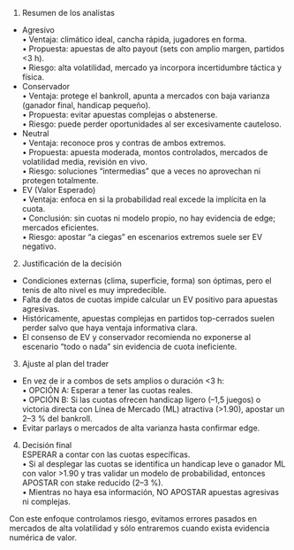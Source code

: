 1. Resumen de los analistas  
- Agresivo  
  • Ventaja: climático ideal, cancha rápida, jugadores en forma.  
  • Propuesta: apuestas de alto payout (sets con amplio margen, partidos <3 h).  
  • Riesgo: alta volatilidad, mercado ya incorpora incertidumbre táctica y física.  
- Conservador  
  • Ventaja: protege el bankroll, apunta a mercados con baja varianza (ganador final, handicap pequeño).  
  • Propuesta: evitar apuestas complejas o abstenerse.  
  • Riesgo: puede perder oportunidades al ser excesivamente cauteloso.  
- Neutral  
  • Ventaja: reconoce pros y contras de ambos extremos.  
  • Propuesta: apuesta moderada, montos controlados, mercados de volatilidad media, revisión en vivo.  
  • Riesgo: soluciones “intermedias” que a veces no aprovechan ni protegen totalmente.  
- EV (Valor Esperado)  
  • Ventaja: enfoca en si la probabilidad real excede la implícita en la cuota.  
  • Conclusión: sin cuotas ni modelo propio, no hay evidencia de edge; mercados eficientes.  
  • Riesgo: apostar “a ciegas” en escenarios extremos suele ser EV negativo.  

2. Justificación de la decisión  
- Condiciones externas (clima, superficie, forma) son óptimas, pero el tenis de alto nivel es muy impredecible.  
- Falta de datos de cuotas impide calcular un EV positivo para apuestas agresivas.  
- Históricamente, apuestas complejas en partidos top-cerrados suelen perder salvo que haya ventaja informativa clara.  
- El consenso de EV y conservador recomienda no exponerse al escenario “todo o nada” sin evidencia de cuota ineficiente.

3. Ajuste al plan del trader  
- En vez de ir a combos de sets amplios o duración <3 h:  
  • OPCIÓN A: Esperar a tener las cuotas reales.  
  • OPCIÓN B: Si las cuotas ofrecen handicap ligero (–1,5 juegos) o victoria directa con Línea de Mercado (ML) atractiva (>1.90), apostar un 2–3 % del bankroll.  
- Evitar parlays o mercados de alta varianza hasta confirmar edge.

4. Decisión final  
ESPERAR a contar con las cuotas específicas.  
• Si al desplegar las cuotas se identifica un handicap leve o ganador ML con valor >1.90 y tras validar un modelo de probabilidad, entonces APOSTAR con stake reducido (2–3 %).  
• Mientras no haya esa información, NO APOSTAR apuestas agresivas ni complejas.

Con este enfoque controlamos riesgo, evitamos errores pasados en mercados de alta volatilidad y sólo entraremos cuando exista evidencia numérica de valor.